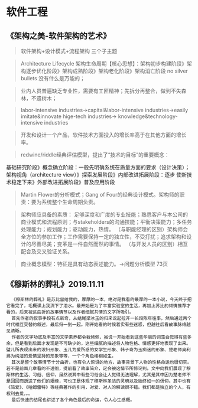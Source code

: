 # 软件工程
## 《架构之美-软件架构的艺术》
>软件架构+设计模式+流程架构 三个子主题

>Architecture Lifecycle 架构生命周期【核心思想】：架构初步构建阶段》架构逐步优化阶段》架构成熟阶段》架构老化阶段》架构消亡阶段
no silver bullets 没有什么是万能的；

>业内人员普遍缺乏专业性，需要有工匠精神；先拆分再整合，做到不失森林，不遗树木；

>labor-intensive industries->capital&labor-intensive industries->easily imitate&innovate hige-tech industries->
knowledge&technology-intensive industries

>开发和设计一个产品，软件技术方面投入的增长率高于在其他方面的增长率。

>redwine/riddle经典评估模型，提出了“技术的目标”的重要概念：

基础研究阶段》概念确立阶段：一般先明确系统在质量方面的要求（设计决策）；架构视角（architecture view）》探索发展阶段》内部改进拓展阶段：逐步
使新技术稳定下来》外部改进拓展阶段》普及应用阶段   

>Martin Flower的分析模式；Gang of Four的经典设计模式。架构师的职责：要为系统整个生命周期负责。

>架构师应具备的素质：
足够深度和广度的专业技能；熟悉客户与本公司的商业模式和流程原则；与stakeholders的沟通技能；平衡决策能力；多任务处理能力；规划能力；驱动能力，热情。
（与职能经理的区别）架构师会全方位的参加工作；工作需要保持一定的独立性，不受打扰；追求架构和设计的尽善尽美；变革是一件自然而然的事情。
（与开发人员的区别）相互配合及交叉验证关系。

>商业概念模型：特征是具有动态表述能力。->问题分析模型  73页
## 《穆斯林的葬礼》2019.11.11
```
  《穆斯林的葬礼》是苏比留给我的，厚厚的一本，绝对是我看的最厚的一本小说，今天终于把它看完了，毛概课上我流下了泪水。最开始是为了丰富实验室的生活，再加上苏比的倾情推荐才看的，后来被这曲折的故事情节以及作者细腻共情的文字所吸引。
  首先作者的叙事手段有点新奇，从结尾梁冰玉的归来说起拉开一长段陈年往事，然后通过两个时代相互交替的叙述，最后归一到一起。刚开始看的时候着实有些迷惑，但越往后看故事脉络越见清晰。
  作者的文字功底及丰富的文学素养都令我倾佩，虽说一开始看到这些华丽的词藻会觉得有些多余，但是看到后面才发现是不可缺少的，这些细腻的描述将人物性格、情感更好地表现了出来。璧儿所表现出来的泼妇形象、玉儿为爱所惑的女学生形象、韩子奇为玉痴迷的形象、楚老师奥利弗为纯洁的爱情坚持的形象等等，一个个角色栩栩如生。
  其次是整个故事情节十分曲折，也有令人惊讶的地方，故事背景下人物的性格命运也很切实。若不是前面几章看的不透彻，提前看了故事简介，定会被这情节所惊诧到。文中向我们展现了穆斯林的生活、习俗、信仰，虽然说其中有些习俗会让人觉得无法理解，尤其是其中因为楚老师不是回回而断送了他们的姻缘，可也正是体现了穆斯林圣洁的灵魂以及始终如一的信仰。其中也有《简爱》、《哈姆雷特》等经典著作的引用，对爱、对人的解读很不错。我们都是独立的个人，有权利去爱。。。
  最后快速的结尾也讲述了各个角色最后的命运，令人心生感概。
```




